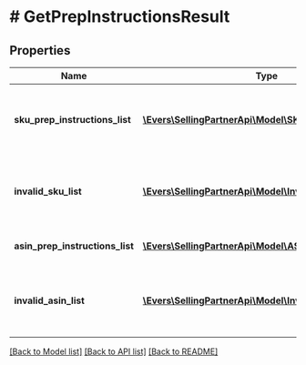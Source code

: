 # # GetPrepInstructionsResult

## Properties

Name | Type | Description | Notes
------------ | ------------- | ------------- | -------------
**sku_prep_instructions_list** | [**\Evers\SellingPartnerApi\Model\SKUPrepInstructions[]**](SKUPrepInstructions.md) | A list of SKU labeling requirements and item preparation instructions. | [optional]
**invalid_sku_list** | [**\Evers\SellingPartnerApi\Model\InvalidSKU[]**](InvalidSKU.md) | A list of invalid SKU values and the reason they are invalid. | [optional]
**asin_prep_instructions_list** | [**\Evers\SellingPartnerApi\Model\ASINPrepInstructions[]**](ASINPrepInstructions.md) | A list of item preparation instructions. | [optional]
**invalid_asin_list** | [**\Evers\SellingPartnerApi\Model\InvalidASIN[]**](InvalidASIN.md) | A list of invalid ASIN values and the reasons they are invalid. | [optional]

[[Back to Model list]](../../README.md#models) [[Back to API list]](../../README.md#endpoints) [[Back to README]](../../README.md)
